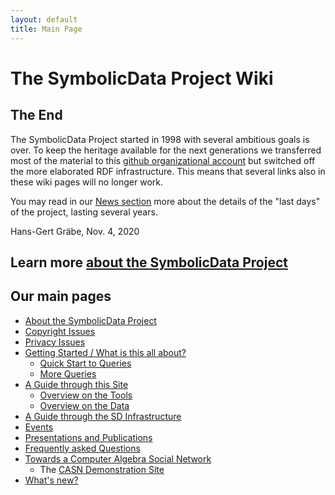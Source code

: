 ```yaml
---
layout: default
title: Main Page
---
```


# The SymbolicData Project Wiki

## The End

The SymbolicData Project started in 1998 with several ambitious goals is over.
To keep the heritage available for the next generations we transferred most of
the material to this
[github organizational account](https://github.com/symbolicdata) but switched
off the more elaborated RDF infrastructure. This means that several links also
in these wiki pages will no longer work.

You may read in our [News section](New "wikilink") more about the details of
the "last days" of the project, lasting several years.

Hans-Gert Gräbe, Nov. 4, 2020

## Learn more [about the SymbolicData Project](About "wikilink")

## Our main pages
-   [About the SymbolicData Project](About "wikilink")
-   [Copyright Issues](Copyrights "wikilink")
-   [Privacy Issues](Disclaimer "wikilink")
-   [Getting Started / What is this all about?](GettingStarted "wikilink")
    -  [Quick Start to Queries](QuickStart "wikilink")
    -  [More Queries](MoreQueries "wikilink")
-   [A Guide through this Site](Guide "wikilink")
    -   [Overview on the Tools](About "wikilink")
    -   [Overview on the Data](About "wikilink")
-   [A Guide through the SD Infrastructure](Resources "wikilink")
-   [Events](Events "wikilink")
-   [Presentations and Publications](Publications "wikilink")
-   [Frequently asked Questions](FAQ "wikilink")
-   [Towards a Computer Algebra Social Network](CASN "wikilink")
    -   The [CASN Demonstration Site](http://symbolicdata.org/info)
-   [What's new?](New "wikilink")
